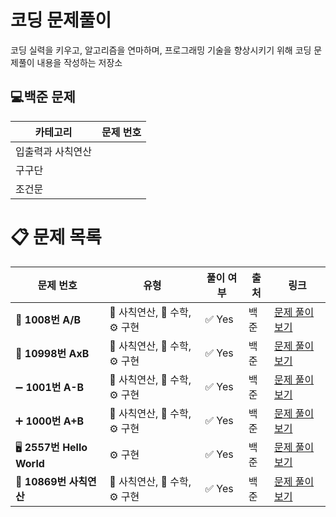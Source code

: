 # 코딩 문제풀이

코딩 실력을 키우고, 알고리즘을 연마하며, 프로그래밍 기술을 향상시키기 위해 코딩 문제풀이 내용을 작성하는 저장소



## 💻백준 문제



| 카테고리 | 문제 번호 |
| --- | --- |
| 입출력과 사칙연산 |  |
| 구구단 |  |
| 조건문 |  |


# 📋 문제 목록

| **문제 번호**             | **유형**                             | **풀이 여부** | **출처** | **링크**                             |
|---------------------------|-------------------------------------|--------------|----------|-------------------------------------|
| 🧮 **1008번 A/B**         | 🔢 사칙연산, 🧩 수학, ⚙️ 구현        | ✅ Yes        | 백준     | [문제 풀이 보기](https://muji-dev.tistory.com/7)  |
| 🧮 **10998번 AxB**        | 🔢 사칙연산, 🧩 수학, ⚙️ 구현        | ✅ Yes        | 백준     | [문제 풀이 보기](https://muji-dev.tistory.com/6)  |
| ➖ **1001번 A-B**          | 🔢 사칙연산, 🧩 수학, ⚙️ 구현        | ✅ Yes        | 백준     | [문제 풀이 보기](https://muji-dev.tistory.com/5)  |
| ➕ **1000번 A+B**          | 🔢 사칙연산, 🧩 수학, ⚙️ 구현        | ✅ Yes        | 백준     | [문제 풀이 보기](https://muji-dev.tistory.com/4)  |
| 🖥 **2557번 Hello World**  | ⚙️ 구현                             | ✅ Yes        | 백준     | [문제 풀이 보기](https://muji-dev.tistory.com/2)  |
| 🧮 **10869번 사칙연산**     | 🔢 사칙연산, 🧩 수학, ⚙️ 구현        | ✅ Yes        | 백준     | [문제 풀이 보기](https://muji-dev.tistory.com/8)  |
